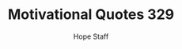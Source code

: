 ---
image: /assets/img/mq/mq_329_plato.png
title: Motivational Quotes 329
categories:
  - Motivational Quotes
author: Hope Staff
notes: Motivational Quotes 329
embed: >-
  EMBED_GOES_HERE
transcript: >-
  SOME LINES OF TEXT START HERE
---